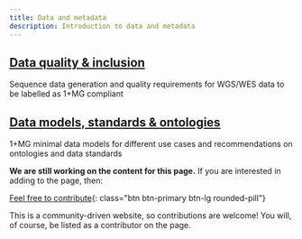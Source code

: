 ```yaml
---
title: Data and metadata
description: Introduction to data and metadata
---
```



## [Data quality & inclusion](/oneplusmg-trust-framework/data-quality-inclusion)

Sequence data generation and quality requirements for WGS/WES data to be labelled as 1+MG compliant

## [Data models, standards & ontologies](/oneplusmg-trust-framework/data-models-ontologies)

1+MG minimal data models for different use cases and recommendations on ontologies and data standards




**We are still working on the content for this page.** If you are interested in adding to the page, then:

[Feel free to contribute](how_to_contribute){: class="btn btn-primary btn-lg rounded-pill"}

This is a community-driven website, so contributions are welcome! You will, of course, be listed as a contributor on the page.
